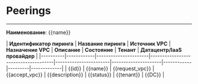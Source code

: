 # Peerings
***  
**Наименование**: {{name}}

| **Идентификатор пиринга**  | **Название пиринга** | **Источник VPC** | **Назначение VPC**                       | **Описание** | **Состояние** |  **Тенант** | **Датацентр/IaaS провайдер** |
|----------|------------|----------------------|-------------------------------------|-----------------------|---------------------|------------|---------|-------------|
| {{id}} | {{name}} | {{request_vpc}}               | {{accept_vpc}} | {{description}} | {{status}} | {{tenant}} |   {{DC}}   |

